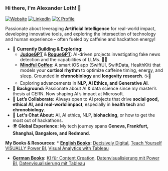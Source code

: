 ### Hi there, I'm Alexander Loth! 👋

<a href="https://alexloth.com/"><img src="https://img.shields.io/badge/Website-alexloth.com-blue?style=flat-square" alt="Website"/></a> <a href="https://www.linkedin.com/in/aloth"><img src="https://img.shields.io/badge/LinkedIn-Alexander%20Loth-blue?style=flat-square&logo=linkedin" alt="LinkedIn"/></a> <a href="https://x.com/xlth"><img src="https://img.shields.io/badge/X_(Twitter)-@xlth-blue?style=flat-square&logo=x" alt="X Profile"/></a>

Passionate about leveraging **Artificial Intelligence** for real-world impact, developing innovative tools, and exploring the intersection of technology and human experience – often fueled by caffeine and hackathon energy!

- 🔭 **Currently Building & Exploring:**
  - [**JudgeGPT**](https://github.com/aloth/JudgeGPT) & [**RogueGPT**](https://github.com/aloth/RogueGPT): AI-driven projects investigating fake news detection and the capabilities of LLMs. 🤖📰
  - [**Mindful Coffee**](https://github.com/aloth/mindful-coffee): A smart iOS app (SwiftUI, SwiftData, HealthKit) that models your **cortisol rhythm** to optimize caffeine timing, energy, and sleep. Grounded in **chronobiology** and **longevity research**. ☕️🧬
  - Exploring advancements in **NLP, AI Ethics, and Generative AI**.
- 🌱 **Background:** Passionate about AI & data science since my master’s thesis at CERN. Now shaping AI’s impact at Microsoft.  
- 👯 **Let’s Collaborate:** Always open to AI projects that drive **social good, ethical AI, and real-world impact**, especially in **health tech** and **chronobiology**.  
- 💬 **Let's Chat About:** AI, AI ethics, NLP, **biohacking**, or how to get the most out of hackathons.  
- 🌍 **Global Experience:** My tech journey spans **Geneva, Frankfurt, Shanghai, Bangalore, and Redmond**.  

**My Books & Resources:** * **[English Books](https://github.com/aloth?tab=repositories&q=book-resources):** [Decisively Digital](https://github.com/aloth/decisively-digital-book-resources), [Teach Yourself VISUALLY Power BI](https://github.com/aloth/power-bi-book-resources), [Visual Analytics with Tableau](https://github.com/aloth/tableau-book-resources)  
* **[German Books](https://github.com/aloth?tab=repositories&q=Buch-Begleitmaterialien):** [KI für Content Creation](https://github.com/aloth/KI-Buch-Begleitmaterialien), [Datenvisualisierung mit Power BI](https://github.com/aloth/Power-BI-Buch-Begleitmaterialien), [Datenvisualisierung mit Tableau](https://github.com/aloth/Tableau-Buch-Begleitmaterialien)



<!--
**aloth/aloth** is a ✨ _special_ ✨ repository because its `README.md` (this file) appears on your GitHub profile.

Here are some ideas to get you started:

- 🔭 I’m currently working on ...
- 🌱 I’m currently learning ...
- 👯 I’m looking to collaborate on ...
- 🤔 I’m looking for help with ...
- 💬 Ask me about ...
- 📫 How to reach me: ...
- 😄 Pronouns: ...
- ⚡ Fun fact: ...
-->
